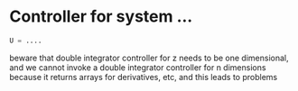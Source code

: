 <!-- created readme file -->


# Controller for system ...
```python
U = ....
```
 beware that double integrator controller for z needs to be one dimensional, and we cannot invoke a double integrator controller for n dimensions because it returns arrays for derivatives, etc, and this leads to problems